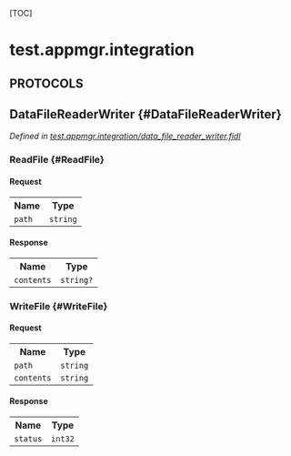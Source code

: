 [TOC]

# test.appmgr.integration


## **PROTOCOLS**

## DataFileReaderWriter {#DataFileReaderWriter}
*Defined in [test.appmgr.integration/data_file_reader_writer.fidl](https://fuchsia.googlesource.com/fuchsia/+/master/src/sys/appmgr/integration_tests/util/data_file_reader_writer.fidl#12)*


### ReadFile {#ReadFile}


#### Request
<table>
    <tr><th>Name</th><th>Type</th></tr>
    <tr>
            <td><code>path</code></td>
            <td>
                <code>string</code>
            </td>
        </tr></table>


#### Response
<table>
    <tr><th>Name</th><th>Type</th></tr>
    <tr>
            <td><code>contents</code></td>
            <td>
                <code>string?</code>
            </td>
        </tr></table>

### WriteFile {#WriteFile}


#### Request
<table>
    <tr><th>Name</th><th>Type</th></tr>
    <tr>
            <td><code>path</code></td>
            <td>
                <code>string</code>
            </td>
        </tr><tr>
            <td><code>contents</code></td>
            <td>
                <code>string</code>
            </td>
        </tr></table>


#### Response
<table>
    <tr><th>Name</th><th>Type</th></tr>
    <tr>
            <td><code>status</code></td>
            <td>
                <code>int32</code>
            </td>
        </tr></table>















